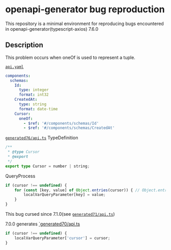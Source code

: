 # openapi-generator bug reproduction

This repository is a minimal environment for reproducing bugs encountered in openapi-generator(typescript-axios) 7.6.0

## Description

This problem occurs when oneOf is used to represent a tuple.

[`api.yaml`](./api.yaml)

```yaml
components:
  schemas:
    Id:
      type: integer
      format: int32
    CreatedAt:
      type: string
      format: date-time
    Cursor:
      oneOf:
        - $ref: '#/components/schemas/Id'
        - $ref: '#/components/schemas/CreatedAt'
```

[`generated76/api.ts`](./generated76/api.ts)
TypeDefinition

```ts
/**
 * @type Cursor
 * @export
 */
export type Cursor = number | string;
```

QueryProcess
```ts
if (cursor !== undefined) {
	for (const [key, value] of Object.entries(cursor)) { // Object.entries always returns empty array
		localVarQueryParameter[key] = value;
	}
}
```

This bug cursed since 7.1.0(see [`generated71/api.ts`](./generated71/api.ts))

7.0.0 generates
[`generated70/api.ts](./generated70/api.ts)

```ts
if (cursor !== undefined) {
	localVarQueryParameter['cursor'] = cursor;
}
```



